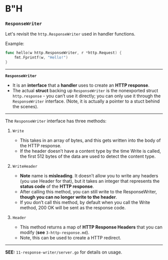 # B"H


### `ResponseWriter`

Let's revisit the `http.ResponseWriter` used in handler functions. 

Example:

```go
func hello(w http.ResponseWriter, r *http.Request) {
	fmt.Fprintf(w, "Hello!")
}
```

---

**`ResponseWriter`** 
- It is an **interface** that a **handler** uses to create an **HTTP response**.
- The actual **struct** backing up `ResponseWriter` is the nonexported struct `http.response` - you can’t use it directly; you can only use it through the `ResponseWriter` interface. (Note, it is actually a pointer to a stuct behind the scenes).

---

The `ResponseWriter` interface has three methods:

1. `Write`
    - This takes in an array of bytes, and this gets written into the body of the HTTP response. 
    - If the header doesn’t have a content type by the time Write is called, the first 512 bytes of the data are used to detect the content type. 

2. `WriteHeader`
    - **Note** name is **misleading**. It doesn’t allow you to write any headers (you use Header for that), but it takes an integer that represents the **status code** of the **HTTP response**.
    - After calling this method, you can still write to the ResponseWriter, **though you can no longer write to the header**. 
    - If you don’t call this method, by default when you call the Write method, 200 OK will be sent as the response code.

3. `Header`
    - This method returns a map of **HTTP Response Headers** that you can modify (**see** `3-http-response.md`).
    - Note, this can be used to create a HTTP redirect.

---

**SEE:** `11-response-writer/server.go` for details on usage.   
